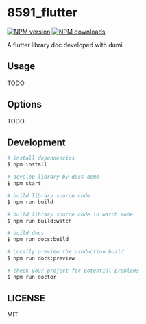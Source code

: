 # 8591_flutter

[![NPM version](https://img.shields.io/npm/v/8591_flutter.svg?style=flat)](https://npmjs.org/package/8591_flutter)
[![NPM downloads](http://img.shields.io/npm/dm/8591_flutter.svg?style=flat)](https://npmjs.org/package/8591_flutter)

A flutter library doc developed with dumi

## Usage

TODO

## Options

TODO

## Development

```bash
# install dependencies
$ npm install

# develop library by docs demo
$ npm start

# build library source code
$ npm run build

# build library source code in watch mode
$ npm run build:watch

# build docs
$ npm run docs:build

# Locally preview the production build.
$ npm run docs:preview

# check your project for potential problems
$ npm run doctor
```

## LICENSE

MIT
